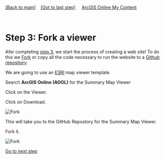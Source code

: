 [[Back to main]](github.md)&nbsp;&nbsp;&nbsp;&nbsp;[[Got to last step]](GitHub_step2.md)
&nbsp;&nbsp;&nbsp;&nbsp;[ArcGIS Online My Content](http://www.arcgis.com/home/content.html)

&nbsp;

# Step 3: Fork a viewer

Afer completing [step 3](GitHub_step2.md), we start the process of creating a web site!  To do this we [Fork](https://help.github.com/articles/github-glossary/#fork) or copy all the code necessary to run the website to a [Github repository](https://help.github.com/articles/github-glossary/#repository). 

We are going to use an [ESRI](http://www.esri.com/) map viewer template.  

Search  **ArcGIS Online (AGOL)**  for the Summary Map Viewer 

Click on the Viewer.

Click on Download.

![Fork](https://docs.google.com/uc?id=0BykF_bN9fsvIcFBlR2F4QkQtRUU)

This will take you to the GitHub Repostory for the Summary Map Viewer.

Fork it.

![Fork](https://docs.google.com/uc?id=0BykF_bN9fsvIMlhON0luLUZtdWs)

[Go to next step](GitHub_step4.md)
